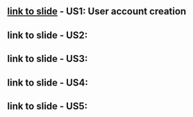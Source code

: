 ## [link to slide](https://docs.google.com/presentation/d/1rkiQ4GyfP25QmBUS18ZJ8l9r42uT_RyOho3mrcQg2Kc/edit?usp=sharing) - US1: User account creation
## link to slide - US2: 
## link to slide - US3: 
## link to slide - US4: 
## link to slide - US5: 
